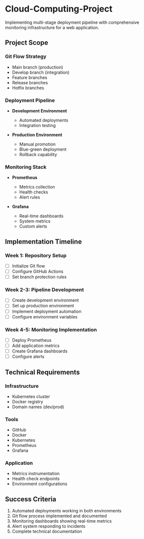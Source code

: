 # Cloud-Computing-Project

Implementing multi-stage deployment pipeline with comprehensive monitoring infrastructure for a web application.

## Project Scope

### Git Flow Strategy
- Main branch (production)
- Develop branch (integration)
- Feature branches
- Release branches
- Hotfix branches

### Deployment Pipeline
- **Development Environment**
  - Automated deployments
  - Integration testing

- **Production Environment**
  - Manual promotion
  - Blue-green deployment
  - Rollback capability

### Monitoring Stack
- **Prometheus**
  - Metrics collection
  - Health checks
  - Alert rules

- **Grafana**
  - Real-time dashboards
  - System metrics
  - Custom alerts

## Implementation Timeline

### Week 1: Repository Setup
- [ ] Initialize Git flow
- [ ] Configure GitHub Actions
- [ ] Set branch protection rules

### Week 2-3: Pipeline Development
- [ ] Create development environment
- [ ] Set up production environment
- [ ] Implement deployment automation
- [ ] Configure environment variables

### Week 4-5: Monitoring Implementation
- [ ] Deploy Prometheus
- [ ] Add application metrics
- [ ] Create Grafana dashboards
- [ ] Configure alerts

## Technical Requirements

### Infrastructure
- Kubernetes cluster
- Docker registry
- Domain names (dev/prod)

### Tools
- GitHub
- Docker
- Kubernetes
- Prometheus
- Grafana

### Application
- Metrics instrumentation
- Health check endpoints
- Environment configurations

## Success Criteria

1. Automated deployments working in both environments
2. Git flow process implemented and documented
3. Monitoring dashboards showing real-time metrics
4. Alert system responding to incidents
5. Complete technical documentation